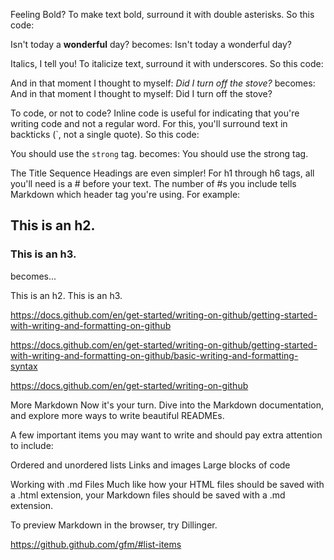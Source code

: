 Feeling Bold?
To make text bold, surround it with double asterisks. So this code:

Isn't today a **wonderful** day?
becomes: Isn't today a wonderful day?

Italics, I tell you!
To italicize text, surround it with underscores. So this code:

And in that moment I thought to myself: _Did I turn off the stove?_
becomes: And in that moment I thought to myself: Did I turn off the stove?

To code, or not to code?
Inline code is useful for indicating that you're writing code and not a regular word. For this, you'll surround text in backticks (`, not a single quote). So this code:

You should use the `strong` tag.
becomes: You should use the strong tag.

The Title Sequence
Headings are even simpler! For h1 through h6 tags, all you'll need is a # before your text. The number of #s you include tells Markdown which header tag you're using. For example:

## This is an h2.

### This is an h3.

becomes...

This is an h2.
This is an h3.

https://docs.github.com/en/get-started/writing-on-github/getting-started-with-writing-and-formatting-on-github

https://docs.github.com/en/get-started/writing-on-github/getting-started-with-writing-and-formatting-on-github/basic-writing-and-formatting-syntax

https://docs.github.com/en/get-started/writing-on-github

More Markdown
Now it's your turn. Dive into the Markdown documentation, and explore more ways to write beautiful READMEs.

A few important items you may want to write and should pay extra attention to include:

Ordered and unordered lists
Links and images
Large blocks of code

Working with .md Files
Much like how your HTML files should be saved with a .html extension, your Markdown files should be saved with a .md extension.

To preview Markdown in the browser, try Dillinger.

https://github.github.com/gfm/#list-items